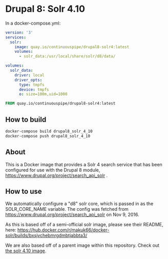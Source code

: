 # Drupal 8: Solr 4.10

In a docker-compose.yml:
```yml
version: '3'
services:
  solr:
    image: quay.io/continuouspipe/drupal8-solr4:latest
    volumes:
      - solr_data:/usr/local/share/solr/d8/data/

volumes:
  solr_data:
    driver: local
    driver_opts:
      type: tmpfs
      device: tmpfs
      o: size=100m,uid=1000
```

```Dockerfile
FROM quay.io/continuouspipe/drupal8-solr4:latest
```

## How to build
```bash
docker-compose build drupal8_solr_4_10
docker-compose push drupal8_solr_4_10
```

## About

This is a Docker image that provides a Solr 4 search service that has been configured for use with the Drupal 8 module, https://www.drupal.org/project/search_api_solr .

## How to use

We automatically configure a "d8" solr core, which is passed in as the SOLR_CORE_NAME variable.
The config was fetched from https://www.drupal.org/project/search_api_solr on Nov 9, 2016.

As this is based off of a semi-official solr image, please see their README, here:
https://hub.docker.com/r/makuk66/docker-solr/builds/bxsjvchebmrgdmbtjabbta3/

We are also based off of a parent image within this repository. Check out [the solr 4.10 image](../../solr/4.10).
